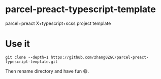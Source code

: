 # parcel-preact-typescript-template
parcel+preact X+typescript+scss project template


# Use it

```shell script
git clone --depth=1 https://github.com/zhang0ZGC/parcel-preact-typescript-template.git
```

Then rename directory and have fun :smile:.
